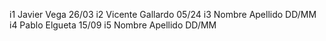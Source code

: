 i1 Javier Vega 26/03 
i2 Vicente Gallardo 05/24
i3 Nombre Apellido DD/MM
i4 Pablo Elgueta 15/09
i5 Nombre Apellido DD/MM

